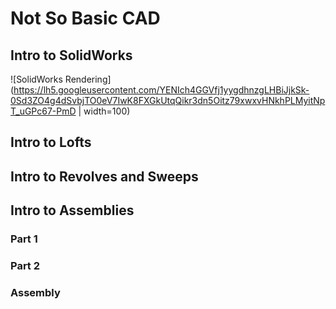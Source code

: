 # Not So Basic CAD


## Intro to SolidWorks
![SolidWorks Rendering](https://lh5.googleusercontent.com/YENIch4GGVfj1yygdhnzgLHBiJjkSk-0Sd3ZO4g4dSvbjTO0eV7IwK8FXGkUtqQikr3dn5Oitz79xwxvHNkhPLMyitNpT_uGPc67-PmD | width=100)

## Intro to Lofts

## Intro to Revolves and Sweeps

## Intro to Assemblies
### Part 1
### Part 2
### Assembly
